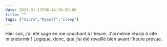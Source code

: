 ---date: 2023-01-13T06:44:30-05:00title: ""tags: ["micro","Myself","sleep"]---Hier soir, j'ai été sage en me couchant à l'heure. J'ai même réussi à vite m'endormir ! Logique, donc, que j'ai été réveillé bien avant l'heure prévue.